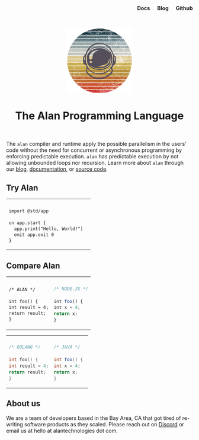 &nbsp;

<!--- NavBar --->
<div style="text-align: right">
  <span>
    <a style="text-align: right; text-decoration: none; color: var(--fg);" href="https://docs.alantechnologies.com">
      <b>Docs</b>
    </a>
  </span>
  &nbsp;
  &nbsp;
  <span>
    <a style="text-align: right; text-decoration: none; color: var(--fg);" href="https://docs.alantechnologies.com">
      <b>Blog</b>
    </a>
  </span>
  &nbsp;
  &nbsp;
  <span>
    <a style="text-align: right; text-decoration: none; color: var(--fg);" href="https://github.com/alantech">
      <b>Github</b>
    </a>
  </span>
</div>

&nbsp;

<center>
  <img src="alan-logo.png" alt="drawing" width="180"/>
  <h1 style="color: var(--title);">The Alan Programming Language</h1>
</center>

&nbsp;

The `alan` compiler and runtime apply the possible parallelism in the users' code without the need for concurrent or asynchronous programming by enforcing predictable execution.
`alan` has predictable execution by not allowing unbounded loops nor recursion.
Learn more about `alan` through our [blog](), [documentation](https://docs.alantechnologies.com), or [source code](https://github.com/alantech).

## Try Alan

<table style="width: 100%;">
<tr>
<th></th>
<th></th>
</tr>
<tr>
<td>

```rust,editable,ignore,mdbook-runnable
import @std/app

on app.start {
  app.print("Hello, World!")
  emit app.exit 0
}
```

</td>
</table>

## Compare Alan

<table style="width: 100%;">
<tr>
<th></th>
<th></th>
</tr>
<tr>
<td>

```rust,ignore
/* ALAN */

int foo() {
int result = 4;
return result;
}
```

</td>
<td>

```javascript
/* NODE.JS */

int foo() {
int x = 4;
return x;
}
```

</td>
</tr>
</table>

<table style="width: 100%;">
<tr>
<th></th>
<th></th>
</tr>
<tr>
<td>

```go
/* GOLANG */

int foo() {
int result = 4;
return result;
}
```

</td>
<td>

```java
/* JAVA */

int foo() { 
int x = 4;
return x;
}
```

</td>
</tr>
</table>

## About us

We are a team of developers based in the Bay Area, CA that got tired of re-writing software products as they scaled.
Please reach out on [Discord](https://discord.gg/XatB9we) or email us at hello at alantechnologies dot com.